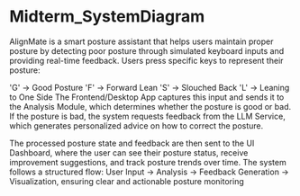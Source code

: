 # Midterm_SystemDiagram

AlignMate is a smart posture assistant that helps users maintain proper posture by detecting poor posture through simulated keyboard inputs and providing real-time feedback. Users press specific keys to represent their posture:

'G' → Good Posture
'F' → Forward Lean
'S' → Slouched Back
'L' → Leaning to One Side
The Frontend/Desktop App captures this input and sends it to the Analysis Module, which determines whether the posture is good or bad. If the posture is bad, the system requests feedback from the LLM Service, which generates personalized advice on how to correct the posture.

The processed posture state and feedback are then sent to the UI Dashboard, where the user can see their posture status, receive improvement suggestions, and track posture trends over time. The system follows a structured flow: User Input → Analysis → Feedback Generation → Visualization, ensuring clear and actionable posture monitoring
